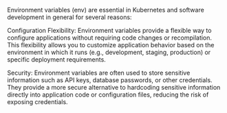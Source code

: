 Environment variables (env) are essential in Kubernetes and software development in general for several reasons:

Configuration Flexibility: Environment variables provide a flexible way to configure applications without requiring code changes or recompilation. This flexibility allows you to customize application behavior based on the environment in which it runs (e.g., development, staging, production) or specific deployment requirements.

Security: Environment variables are often used to store sensitive information such as API keys, database passwords, or other credentials. They provide a more secure alternative to hardcoding sensitive information directly into application code or configuration files, reducing the risk of exposing credentials.